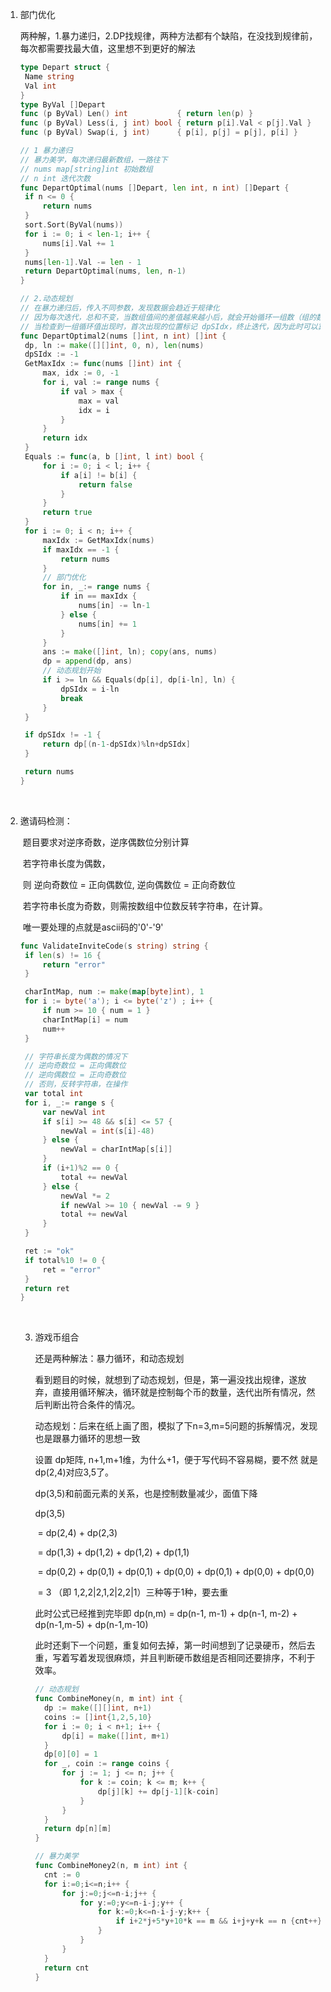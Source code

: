 1. 部门优化

   两种解，1.暴力递归，2.DP找规律，两种方法都有个缺陷，在没找到规律前，每次都需要找最大值，这里想不到更好的解法

   ```go
   type Depart struct {
   	Name string
   	Val int
   }
   type ByVal []Depart
   func (p ByVal) Len() int           { return len(p) }
   func (p ByVal) Less(i, j int) bool { return p[i].Val < p[j].Val }
   func (p ByVal) Swap(i, j int)      { p[i], p[j] = p[j], p[i] }

   // 1 暴力递归
   // 暴力美学，每次递归最新数组，一路往下
   // nums map[string]int 初始数组
   // n int 迭代次数
   func DepartOptimal(nums []Depart, len int, n int) []Depart {
   	if n <= 0 {
   		return nums
   	}
   	sort.Sort(ByVal(nums))
   	for i := 0; i < len-1; i++ {
   		nums[i].Val += 1
   	}
   	nums[len-1].Val -= len - 1
   	return DepartOptimal(nums, len, n-1)
   }

   // 2.动态规划
   // 在暴力递归后，传入不同参数，发现数据会趋近于规律化
   // 因为每次迭代，总和不变，当数组值间的差值越来越小后，就会开始循环一组数（组的数量跟数组的大小一致）
   // 当检查到一组循环值出现时，首次出现的位置标记 dpSIdx，终止迭代，因为此时可以算出第N轮的迭代值(N-1 >= dpSIdx)，则第N轮迭代值等于(ln数组长度) dp[(n-1-dpSIdx)%ln+dpSIdx]
   func DepartOptimal2(nums []int, n int) []int {
   	dp, ln := make([][]int, 0, n), len(nums)
   	dpSIdx := -1
   	GetMaxIdx := func(nums []int) int {
   		max, idx := 0, -1
   		for i, val := range nums {
   			if val > max {
   				max = val
   				idx = i
   			}
   		}
   		return idx
   	}
   	Equals := func(a, b []int, l int) bool {
   		for i := 0; i < l; i++ {
   			if a[i] != b[i] {
   				return false
   			}
   		}
   		return true
   	}
   	for i := 0; i < n; i++ {
   		maxIdx := GetMaxIdx(nums)
   		if maxIdx == -1 {
   			return nums
   		}
   		// 部门优化
   		for in, _:= range nums {
   			if in == maxIdx {
   				nums[in] -= ln-1
   			} else {
   				nums[in] += 1
   			}
   		}
   		ans := make([]int, ln); copy(ans, nums)
   		dp = append(dp, ans)
   		// 动态规划开始
   		if i >= ln && Equals(dp[i], dp[i-ln], ln) {
   			dpSIdx = i-ln
   			break
   		}
   	}

   	if dpSIdx != -1 {
   		return dp[(n-1-dpSIdx)%ln+dpSIdx]
   	}

   	return nums
   }
   ```

   ​



2. 邀请码检测：

   ​	题目要求对逆序奇数，逆序偶数位分别计算

   ​	若字符串长度为偶数，

   ​	则 逆向奇数位 = 正向偶数位, 逆向偶数位 = 正向奇数位

   ​	若字符串长度为奇数，则需按数组中位数反转字符串，在计算。

   ​	唯一要处理的点就是ascii码的'0'-'9'

   ```go
   func ValidateInviteCode(s string) string {
   	if len(s) != 16 {
   		return "error"
   	}

   	charIntMap, num := make(map[byte]int), 1
   	for i := byte('a'); i <= byte('z') ; i++ {
   		if num >= 10 { num = 1 }
   		charIntMap[i] = num
   		num++
   	}

   	// 字符串长度为偶数的情况下
   	// 逆向奇数位 = 正向偶数位
   	// 逆向偶数位 = 正向奇数位
   	// 否则，反转字符串，在操作
   	var total int
   	for i, _:= range s {
   		var newVal int
   		if s[i] >= 48 && s[i] <= 57 {
   			newVal = int(s[i]-48)
   		} else {
   			newVal = charIntMap[s[i]]
   		}
   		if (i+1)%2 == 0 {
   			total += newVal
   		} else {
   			newVal *= 2
   			if newVal >= 10 { newVal -= 9 }
   			total += newVal
   		}
   	}

   	ret := "ok"
   	if total%10 != 0 {
   		ret = "error"
   	}
   	return ret
   }
   ```

   ​

   3. 游戏币组合

      还是两种解法：暴力循环，和动态规划

      看到题目的时候，就想到了动态规划，但是，第一遍没找出规律，遂放弃，直接用循环解决，循环就是控制每个币的数量，迭代出所有情况，然后判断出符合条件的情况。

      动态规划：后来在纸上画了图，模拟了下n=3,m=5问题的拆解情况，发现也是跟暴力循环的思想一致

      设置 dp矩阵, n+1,m+1维，为什么+1，便于写代码不容易糊，要不然 就是dp(2,4)对应3,5了。

      dp(3,5)和前面元素的关系，也是控制数量减少，面值下降

      dp(3,5) 

      ​	= dp(2,4) + dp(2,3)

      ​	= dp(1,3) + dp(1,2) + dp(1,2) + dp(1,1)

      ​	= dp(0,2) + dp(0,1) + dp(0,1) + dp(0,0) + dp(0,1) + dp(0,0) + dp(0,0)

      ​	= 3 （即 1,2,2|2,1,2|2,2|1）三种等于1种，要去重

      此时公式已经推到完毕即 dp(n,m) = dp(n-1, m-1) + dp(n-1, m-2) + dp(n-1,m-5) + dp(n-1,m-10)

      此时还剩下一个问题，重复如何去掉，第一时间想到了记录硬币，然后去重，写着写着发现很麻烦，并且判断硬币数组是否相同还要排序，不利于效率。

      ```go
      // 动态规划
      func CombineMoney(n, m int) int {
      	dp := make([][]int, n+1)
      	coins := []int{1,2,5,10}
      	for i := 0; i < n+1; i++ {
      		dp[i] = make([]int, m+1)
      	}
      	dp[0][0] = 1
      	for _, coin := range coins {
      		for j := 1; j <= n; j++ {
      			for k := coin; k <= m; k++ {
      				dp[j][k] += dp[j-1][k-coin]
      			}
      		}
      	}
      	return dp[n][m]
      }

      // 暴力美学
      func CombineMoney2(n, m int) int {
      	cnt := 0
      	for i:=0;i<=n;i++ {
      		for j:=0;j<=n-i;j++ {
      			for y:=0;y<=n-i-j;y++ {
      				for k:=0;k<=n-i-j-y;k++ {
      					if i+2*j+5*y+10*k == m && i+j+y+k == n {cnt++}
      				}
      			}
      		}
      	}
      	return cnt
      }
      ```

      ​